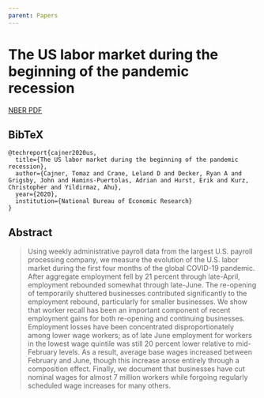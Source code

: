 ```yaml
---
parent: Papers
---
```


# The US labor market during the beginning of the pandemic recession

[NBER PDF](https://www.nber.org/system/files/working_papers/w27159/w27159.pdf)

## BibTeX
```
@techreport{cajner2020us,
  title={The US labor market during the beginning of the pandemic recession},
  author={Cajner, Tomaz and Crane, Leland D and Decker, Ryan A and Grigsby, John and Hamins-Puertolas, Adrian and Hurst, Erik and Kurz, Christopher and Yildirmaz, Ahu},
  year={2020},
  institution={National Bureau of Economic Research}
}
```

## Abstract

> Using weekly administrative payroll data from the largest U.S. payroll processing company, we measure the evolution of the U.S. labor market during the first four months of the global COVID-19 pandemic. After aggregate employment fell by 21 percent through late-April, employment rebounded somewhat through late-June. The re-opening of temporarily shuttered businesses contributed significantly to the employment rebound, particularly for smaller businesses. We show that worker recall has been an important component of recent employment gains for both re-opening and continuing businesses. Employment losses have been concentrated disproportionately among lower wage workers; as of late June employment for workers in the lowest wage quintile was still 20 percent lower relative to mid-February levels. As a result, average base wages increased between February and June, though this increase arose entirely through a composition effect. Finally, we document that businesses have cut nominal wages for almost 7 million workers while forgoing regularly scheduled wage increases for many others.

